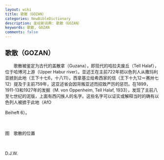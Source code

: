 ```yaml
---
layout: wiki
title: 歌散（GOZAN）
categories: NewBibleDictionary
description: 圣经新词典: 歌散（GOZAN）
keywords: 歌散, GOZAN
comments: false
---
```


## 歌散（GOZAN）

　　歌散被鉴定为古代的盖散拿（Guzana），即现代的哈拉夫废丘（Tell Halaf），位于哈博河上游（Upper Habur river）。亚述王在主前722年把以色列人从撒玛利亚掳到此地（王下十七6，十八11）。西拿基立给希西家的信（王下十九12＝赛卅七12）提及于主前759年，这亚述省会因背叛亚述而招致严厉的惩罚。在1899，1911-13和1927年的发掘（M. von Oppenheim, Tell Halaf, 1933），发现了主前八至七世纪的泥版，上面有西闪族人的名字。这些名字可以证实或解释当时的确有以色列人被掳于此地（AfO

Beiheft 6）。

　









图　歌散的位置

　

D.J.W.








